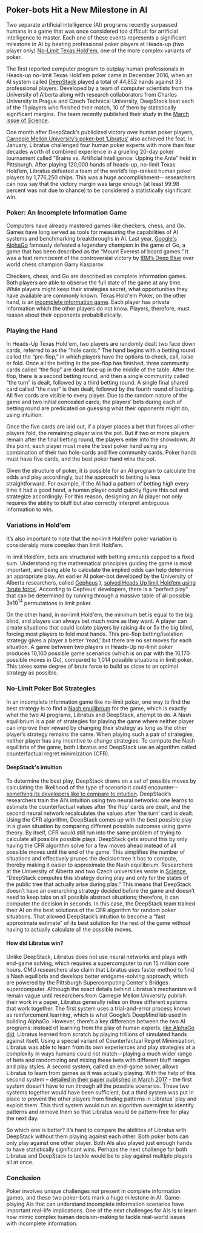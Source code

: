 ## Poker-bots Hit a New Milestone in AI

Two separate artificial intelligence (AI) programs recently surpassed humans in a game that was once considered too difficult for artificial intelligence to master. Each one of these events represents a significant milestone in AI by beating professional poker players at Heads-up (two player only) [No-Limit Texas Hold'em](https://www.partypoker.com/how-to-play/school/heads-up.html), one of the more complex variants of poker.
 
The first reported computer program to outplay human professionals in Heads-up no-limit Texas Hold'em poker came in December 2016, when an AI system called [DeepStack](http://www.sciencemag.org/news/2017/03/artificial-intelligence-goes-deep-beat-humans-poker) played a total of 44,852 hands against 33 professional players. Developed by a team of computer scientists from the University of Alberta along with research collaborators from Charles University in Prague and Czech Technical University, DeepStack beat each of the 11 players who finished their match, 10 of them by statistically significant margins. The team recently published their study in the [March issue of Science](http://science.sciencemag.org/content/early/2017/03/01/science.aam6960).
 
One month after DeepStack’s publicized victory over human poker players, [Carnegie Mellon University’s poker-bot ‘Libratus’](https://www.cmu.edu/news/stories/archives/2017/january/AI-beats-poker-pros.html) also achieved the feat. In January, Libratus challenged four human poker experts with more than four decades worth of combined experience in a grueling 20-day poker tournament called “Brains vs. Artificial Intelligence: Upping the Ante” held in Pittsburgh. After playing 120,000 hands of heads-up, no-limit Texas Hold’em, Libratus defeated a team of the world’s top-ranked human poker players by 1,776,250 chips. This was a huge accomplishment-- researchers can now say that the victory margin was large enough (at least 99.98 percent was not due to chance) to be considered a statistically significant win.

### Poker: An Incomplete Information Game

Computers have already mastered games like checkers, chess, and Go. Games have long served as tools for measuring the capabilities of AI systems and benchmarking breakthroughs in AI. Last year, [Google's AlphaGo](https://www.theatlantic.com/technology/archive/2016/03/the-invisible-opponent/475611/) famously defeated a legendary champion in the game of Go, a game that has been described as the “Mount Everest of board games.” It was a feat reminiscent of the controversial victory by [IBM’s Deep Blue](https://en.wikipedia.org/wiki/Deep_Blue_versus_Garry_Kasparov) over world chess champion Garry Kasparov.

Checkers, chess, and Go are described as complete information games. Both players are able to observe the full state of the game at any time. While players might keep their strategies secret, what opportunities they have available are commonly known. Texas Hold'em Poker, on the other hand, is an [incomplete information game](https://www.cs.cmu.edu/~sandholm/Solving%20games.Science-2015.pdf). Each player has private information which the other players do not know. Players, therefore, must reason about their opponents probabilistically.

### Playing the Hand
 
In Heads-Up Texas Hold'em, two players are randomly dealt two face down cards, referred to as the “hole cards.” The hand begins with a betting round called the “pre-flop,” in which players have the options to check, call, raise or fold. Once all the betting in the pre-flop has finished, three community cards called “the flop” are dealt face up in the middle of the table. After the flop, there is a second betting round, and then a single community called “the turn” is dealt, followed by a third betting round. A single final shared card called “the river” is then dealt, followed by the fourth round of betting. All five cards are visible to every player.  Due to the random nature of the game and two initial concealed cards, the players’ bets during each of betting round are predicated on guessing what their opponents might do, using intuition.
 
Once the five cards are laid out, if a player places a bet that forces all other players fold, the remaining player wins the pot. But if two or more players remain after the final betting round, the players enter into the showdown. At this point, each player must make the best poker hand using any combination of their two hole-cards and five community cards. Poker hands must have five cards, and the best poker hand wins the pot.
 
Given the structure of poker, it is possible for an AI program to calculate the odds and play accordingly, but the approach to betting is less straightforward. For example, if the AI had a pattern of betting high every time it had a good hand, a human player could quickly figure this out and strategize accordingly. For this reason, designing an AI player not only requires the ability to bluff but also correctly interpret ambiguous information to win.
 
### Variations in Hold’em

It’s also important to note that the no-limit Hold’em poker variation is considerably more complex than limit Hold’em. 

In limit Hold’em, bets are structured with betting amounts capped to a fixed sum. Understanding the mathematical principles guiding the game is most important, and being able to calculate the implied odds can help determine an appropriate play. An earlier AI poker-bot developed by the University of Alberta researchers, called [Cepheus](http://poker.srv.ualberta.ca/about) 
), [solved Heads Up limit Hold’em using ‘brute force’](http://science.sciencemag.org/content/347/6218/145). According to Cepheus’ developers, there is a “perfect play” that can be determined by running through a massive table of all possible $3 x 10^14$ permutations in limit poker. 

On the other hand, in no-limit Hold'em, the minimum bet is equal to the big blind, and players can always bet much more as they want. A player can create situations that could isolate players by raising 4x or 5x the big blind, forcing most players to fold most hands. This pre-flop betting/isolation strategy gives a player a better 'read,' but there are no set moves for each situation. A game between two players in Heads-Up no-limit poker produces 10,160 possible game scenarios (which is on par with the 10,170 possible moves in Go), compared to 1,014 possible situations in limit poker. This takes some degree of brute force to build as close to an optimal strategy as possible.  
 
### No-Limit Poker Bot Strategies
 
In an incomplete information game like no-limit poker, one way to find the best strategy is to find a [Nash equilibrium](https://en.wikipedia.org/wiki/Nash_equilibrium) for the game, which is exactly what the two AI programs, Libratus and DeepStack, attempt to do. A Nash equilibrium is a pair of strategies for playing the game where neither player can improve their reward by changing their strategy as long as the other player’s strategy remains the same.  When playing such a pair of strategies, neither player has any incentive to change strategies.  To compute the Nash equilibria of the game, both Libratus and DeepStack use an algorithm called counterfactual regret minimization (CFR).

#### DeepStack's intuition

To determine the best play, DeepStack draws on a set of possible moves by calculating the likelihood of the type of scenario it could encounter-- [something its developers like to compare to intuition](https://arxiv.org/pdf/1701.01724v1.pdf). DeepStack’s researchers train the AI’s intuition using two neural networks: one learns to estimate the counterfactual values after ‘the flop’ cards are dealt, and the second neural network recalculates the values after ‘the turn’ card is dealt. Using the CFR algorithm, DeepStack comes up with the best possible play in a given situation by comparing different possible outcomes using game theory. By itself, CFR would still run into the same problem of trying to calculate all possible possible plays. DeepStack gets around this by only having the CFR algorithm solve for a few moves ahead instead of all possible moves until the end of the game. This simplifies the number of situations and effectively prunes the decision tree it has to compute, thereby making it easier to approximate the Nash equilibrium. Researchers at the University of Alberta and two Czech universities wrote in [Science](https://arxiv.org/pdf/1701.01724.pdf), “DeepStack computes this strategy during play and only for the states of the public tree that actually arise during play.” This means that DeepStack doesn’t have an overarching strategy decided before the game and doesn’t need to keep tabs on all possible abstract situations; therefore, it can computer the decision in seconds. In this case, the DeepStack team trained their AI on the best solutions of the CFR algorithm for random poker situations. That allowed DeepStack’s intuition to become a “fast approximate estimate” of its best solution for the rest of the game without having to actually calculate all the possible moves.

#### How did Libratus win?

Unlike DeepStack, Libratus does not use neural networks and plays with end-game solving, which requires a supercomputer to run 15 million core hours. CMU researchers also claim that Libratus uses faster method to find a Nash equilibria and develops better endgame-solving approach, which are powered by the Pittsburgh Supercomputing Center's Bridges supercomputer. Although the exact details behind Libratus’s mechanism will remain vague until researchers from Carnegie Mellon University publish their work in a paper, Libratus generally relies on three different systems that work together. The first system uses a trial-and-error process known as reinforcement learning, which is what Google’s DeepMind lab used in building AlphaGo. However, there’s a key difference between the two AI programs: instead of learning from the play of human experts, [like AlphaGo did](https://blog.google/topics/machine-learning/alphago-machine-learning-game-go/), Libratus learned from scratch by playing trillions of simulated hands against itself. Using a special variant of Counterfactual Regret Minimization, Libratus was able to learn from its own experiences and play strategies at a complexity in ways humans could not match—playing a much wider range of bets and randomizing and mixing these bets with different bluff ranges and play styles. A second system, called an end-game solver, allows Libratus to learn from games as it was actually playing. With the help of this second system – [detailed in their paper published in March 2017](http://www.cs.cmu.edu/~noamb/papers/17-AAAI-Refinement.pdf) - the first system doesn’t have to run through all the possible scenarios. These two systems together would have been sufficient, but a third system was put in place to prevent the other players from finding patterns in Libratus’ play and exploit them. This third system would run an algorithm overnight to identify patterns and remove them so that Libratus would be pattern-free for play the next day.

So which one is better? It’s hard to compare the abilities of Libratus with DeepStack without them playing against each other. Both poker bots can only play against one other player. Both AIs also played just enough hands to have statistically significant wins. Perhaps the next challenge for both Libratus and DeepStack to tackle would be to play against multiple players all at once. 

### Conclusion

Poker involves unique challenges not present in complete information games, and these two poker-bots mark a huge milestone in AI. Game-playing AIs that can understand incomplete information scenarios have important real-life implications. One of the next challenges for AIs is to learn how mimic complex human decision-making to tackle real-world issues with incomplete information.
